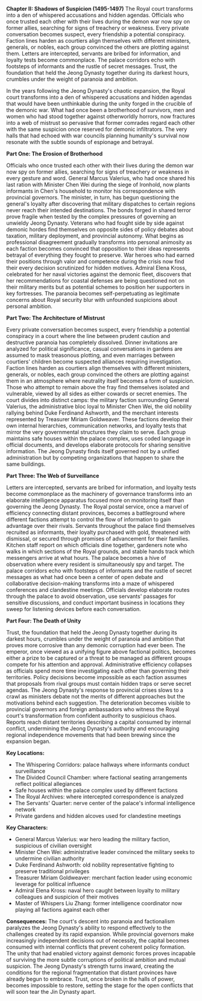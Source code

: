 **Chapter II: Shadows of Suspicion (1495-1497)** The Royal court transforms into a den of whispered accusations and hidden agendas. Officials who once trusted each other with their lives during the demon war now spy on former allies, searching for signs of treachery or weakness. Every private conversation becomes suspect, every friendship a potential conspiracy. Faction lines harden as courtiers align themselves with different ministers, generals, or nobles, each group convinced the others are plotting against them. Letters are intercepted, servants are bribed for information, and loyalty tests become commonplace. The palace corridors echo with footsteps of informants and the rustle of secret messages. Trust, the foundation that held the Jeong Dynasty together during its darkest hours, crumbles under the weight of paranoia and ambition.

In the years following the Jeong Dynasty's chaotic expansion, the Royal court transforms into a den of whispered accusations and hidden agendas that would have been unthinkable during the unity forged in the crucible of the demonic war. What had once been a brotherhood of survivors, men and women who had stood together against otherworldly horrors, now fractures into a web of mistrust so pervasive that former comrades regard each other with the same suspicion once reserved for demonic infiltrators. The very halls that had echoed with war councils planning humanity's survival now resonate with the subtle sounds of espionage and betrayal.

**Part One: The Erosion of Brotherhood**

Officials who once trusted each other with their lives during the demon war now spy on former allies, searching for signs of treachery or weakness in every gesture and word. General Marcus Valerius, who had once shared his last ration with Minister Chen Wei during the siege of Ironhold, now plants informants in Chen's household to monitor his correspondence with provincial governors. The minister, in turn, has begun questioning the general's loyalty after discovering that military dispatches to certain regions never reach their intended destinations.
The bonds forged in shared terror prove fragile when tested by the complex pressures of governing an unwieldy Jeong Dynasty. Veterans who had fought side by side against demonic hordes find themselves on opposite sides of policy debates about taxation, military deployment, and provincial autonomy. What begins as professional disagreement gradually transforms into personal animosity as each faction becomes convinced that opposition to their ideas represents betrayal of everything they fought to preserve.
War heroes who had earned their positions through valor and competence during the crisis now find their every decision scrutinized for hidden motives. Admiral Elena Kross, celebrated for her naval victories against the demonic fleet, discovers that her recommendations for coastal defenses are being questioned not on their military merits but as potential schemes to position her supporters in key fortresses. The paranoia becomes self-perpetuating as legitimate concerns about Royal security blur with unfounded suspicions about personal ambition.

**Part Two: The Architecture of Mistrust**

Every private conversation becomes suspect, every friendship a potential conspiracy in a court where the line between prudent caution and destructive paranoia has completely dissolved. Dinner invitations are analyzed for political significance, casual conversations in gardens are assumed to mask treasonous plotting, and even marriages between courtiers' children become suspected alliances requiring investigation.
Faction lines harden as courtiers align themselves with different ministers, generals, or nobles, each group convinced the others are plotting against them in an atmosphere where neutrality itself becomes a form of suspicion. Those who attempt to remain above the fray find themselves isolated and vulnerable, viewed by all sides as either cowards or secret enemies. The court divides into distinct camps: the military faction surrounding General Valerius, the administrative bloc loyal to Minister Chen Wei, the old nobility rallying behind Duke Ferdinand Ashworth, and the merchant interests represented by Treasurer Miriam Goldweaver.
These factions develop their own internal hierarchies, communication networks, and loyalty tests that mirror the very governmental structures they claim to serve. Each group maintains safe houses within the palace complex, uses coded language in official documents, and develops elaborate protocols for sharing sensitive information. The Jeong Dynasty finds itself governed not by a unified administration but by competing organizations that happen to share the same buildings.

**Part Three: The Web of Surveillance**

Letters are intercepted, servants are bribed for information, and loyalty tests become commonplace as the machinery of governance transforms into an elaborate intelligence apparatus focused more on monitoring itself than governing the Jeong Dynasty. The Royal postal service, once a marvel of efficiency connecting distant provinces, becomes a battleground where different factions attempt to control the flow of information to gain advantage over their rivals.
Servants throughout the palace find themselves recruited as informants, their loyalty purchased with gold, threatened with dismissal, or secured through promises of advancement for their families. Kitchen staff report on which officials dine together, gardeners note who walks in which sections of the Royal grounds, and stable hands track which messengers arrive at what hours. The palace becomes a hive of observation where every resident is simultaneously spy and target.
The palace corridors echo with footsteps of informants and the rustle of secret messages as what had once been a center of open debate and collaborative decision-making transforms into a maze of whispered conferences and clandestine meetings. Officials develop elaborate routes through the palace to avoid observation, use servants' passages for sensitive discussions, and conduct important business in locations they sweep for listening devices before each conversation.

**Part Four: The Death of Unity**

Trust, the foundation that held the Jeong Dynasty together during its darkest hours, crumbles under the weight of paranoia and ambition that proves more corrosive than any demonic corruption had ever been. The emperor, once viewed as a unifying figure above factional politics, becomes either a prize to be captured or a threat to be managed as different groups compete for his attention and approval.
Administrative efficiency collapses as officials spend more time investigating each other than governing their territories. Policy decisions become impossible as each faction assumes that proposals from rival groups must contain hidden traps or serve secret agendas. The Jeong Dynasty's response to provincial crises slows to a crawl as ministers debate not the merits of different approaches but the motivations behind each suggestion.
The deterioration becomes visible to provincial governors and foreign ambassadors who witness the Royal court's transformation from confident authority to suspicious chaos. Reports reach distant territories describing a capital consumed by internal conflict, undermining the Jeong Dynasty's authority and encouraging regional independence movements that had been brewing since the expansion began.

**Key Locations:**

- The Whispering Corridors: palace hallways where informants conduct surveillance
- The Divided Council Chamber: where factional seating arrangements reflect political allegiances
- Safe houses within the palace complex used by different factions
- The Royal Archives: where intercepted correspondence is analyzed
- The Servants' Quarter: nerve center of the palace's informal intelligence network
- Private gardens and hidden alcoves used for clandestine meetings

**Key Characters:**

- General Marcus Valerius: war hero leading the military faction, suspicious of civilian oversight
- Minister Chen Wei: administrative leader convinced the military seeks to undermine civilian authority
- Duke Ferdinand Ashworth: old nobility representative fighting to preserve traditional privileges
- Treasurer Miriam Goldweaver: merchant faction leader using economic leverage for political influence
- Admiral Elena Kross: naval hero caught between loyalty to military colleagues and suspicion of their motives
- Master of Whispers Liu Zhang: former intelligence coordinator now playing all factions against each other

**Consequences:** The court's descent into paranoia and factionalism paralyzes the Jeong Dynasty's ability to respond effectively to the challenges created by its rapid expansion. While provincial governors make increasingly independent decisions out of necessity, the capital becomes consumed with internal conflicts that prevent coherent policy formation. The unity that had enabled victory against demonic forces proves incapable of surviving the more subtle corruptions of political ambition and mutual suspicion. The Jeong Dynasty's strength turns inward, creating the conditions for the regional fragmentation that distant provinces have already begun to embrace. Trust, once broken in the halls of power, becomes impossible to restore, setting the stage for the open conflicts that will soon tear the Jin Dynasty apart.